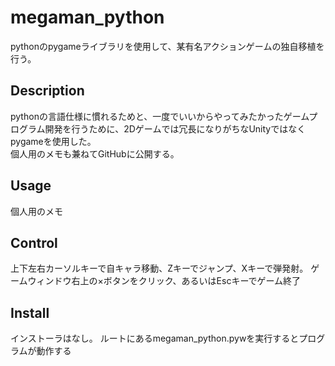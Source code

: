 # megaman_python
pythonのpygameライブラリを使用して、某有名アクションゲームの独自移植を行う。

## Description
pythonの言語仕様に慣れるためと、一度でいいからやってみたかったゲームプログラム開発を行うために、2Dゲームでは冗長になりがちなUnityではなくpygameを使用した。
<br>個人用のメモも兼ねてGitHubに公開する。

## Usage
個人用のメモ

## Control
上下左右カーソルキーで自キャラ移動、Zキーでジャンプ、Xキーで弾発射。
ゲームウィンドウ右上の×ボタンをクリック、あるいはEscキーでゲーム終了

## Install
インストーラはなし。
ルートにあるmegaman_python.pywを実行するとプログラムが動作する
